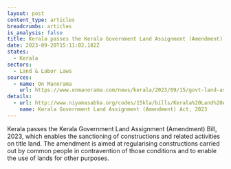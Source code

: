```yaml
---
layout: post
content_type: articles
breadcrumbs: articles
is_analysis: false
title: Kerala passes the Kerala Government Land Assignment (Amendment) Bill, 2023
date: 2023-09-20T15:11:02.182Z
states:
  - Kerala
sectors:
  - Land & Labor Laws
sources:
  - name: On Manorama
    url: https://www.onmanorama.com/news/kerala/2023/09/15/govt-land-assignment-bill-amendment-passed-kerala-assembly.html
details:
  - url: http://www.niyamasabha.org/codes/15kla/bills/Kerala%20Land%20Assignment%20Bill,%202023%20English.pdf
    name: Kerala Government Land Assignment (Amendment) Act, 2023
---
```

Kerala passes the Kerala Government Land Assignment (Amendment) Bill, 2023, which enables the sanctioning of constructions and related activities on title land. The amendment is aimed at regularising constructions carried out by common people in contravention of those conditions and to enable the use of lands for other purposes.